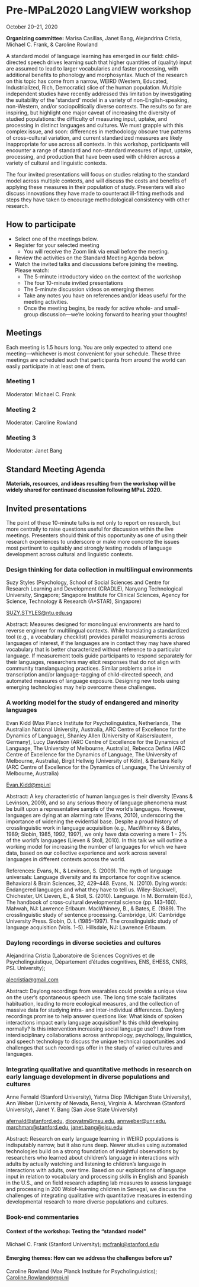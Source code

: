 # Pre-MPaL2020 LangVIEW workshop
October 20–21, 2020

**Organizing committee:** Marisa Casillas, Janet Bang, Alejandrina Cristia,
Michael C. Frank, & Caroline Rowland

A standard model of language learning has emerged in our field: child-directed speech drives learning such that higher quantities of (quality) input are assumed to lead to larger vocabularies and faster processing, with additional benefits to phonology and morphosyntax. Much of the research on this topic has come from a narrow, WEIRD (Western, Educated, Industrialized, Rich, Democratic) slice of the human population. Multiple independent studies have recently addressed this limitation by investigating the suitability of the 'standard' model in a variety of non-English-speaking, non-Western, and/or sociopolitically diverse contexts. The results so far are inspiring, but highlight one major caveat of increasing the diversity of studied populations: the difficulty of measuring input, uptake, and processing in distinct languages and cultures. We must grapple with this complex issue, and soon: differences in methodology obscure true patterns of cross-cultural variation, and current standardized measures are likely inappropriate for use across all contexts. In this workshop, participants will encounter a range of standard and non-standard measures of input, uptake, processing, and production that have been used with children across a variety of cultural and linguistic contexts.

The four invited presentations will focus on studies relating to the standard model across multiple contexts, and will discuss the costs and benefits of applying these measures in their population of study. Presenters will also discuss innovations they have made to counteract ill-fitting methods and steps they have taken to encourage methodological consistency with other research.

## How to participate
* Select one of the meetings below.
* Register for your selected meeting
    * You will receive the Zoom link via email before the meeting.
* Review the activities on the Standard Meeting Agenda below.
* Watch the invited talks and discussions before joining the meeting. Please watch:
    * The 5-minute introductory video on the context of the workshop
    * The four 10-minute invited presentations
    * The 5-minute discussion videos on emerging themes
    * Take any notes you have on references and/or ideas useful for the meeting activities.
    * Once the meeting begins, be ready for active whole- and small-group discussion—we’re looking forward to hearing your thoughts!

## Meetings

Each meeting is 1.5 hours long. You are only expected to attend one meeting—whichever is most convenient for your schedule. These three meetings are scheduled such that participants from around the world can easily participate in at least one of them.

### Meeting 1 

Moderator: Michael C. Frank

### Meeting 2

Moderator: Caroline Rowland

### Meeting 3

Moderator: Janet Bang

## Standard Meeting Agenda

**Materials, resources, and ideas resulting from the workshop will be widely shared for continued discussion following MPaL 2020.**

## Invited presentations

The point of these 10-minute talks is not only to report on research, but more centrally to raise questions useful for discussion within the live meetings. Presenters should think of this opportunity as one of using their research experiences to underscore or make more concrete the issues most pertinent to equitably and strongly testing models of language development across cultural and linguistic contexts.

### Design thinking for data collection in multilingual environments

Suzy Styles (Psychology, School of Social Sciences and Centre for Research Learning and Development (CRADLE), Nanyang Technological University, Singapore; Singapore Institute for Clinical Sciences, Agency for Science, Technology & Research (A*STAR), Singapore)

SUZY.STYLES@ntu.edu.sg
 
Abstract: Measures designed for monolingual environments are hard to reverse engineer for multilingual contexts. While translating a standardized tool (e.g., a vocabulary checklist) provides parallel measurements across languages of interest, if the languages are in contact they may have shared vocabulary that is better characterized without reference to a particular language. If measurement tools guide participants to respond separately for their languages, researchers may elicit responses that do not align with community translanguaging practices. Similar problems arise in transcription and/or language-tagging of child-directed speech, and automated measures of language exposure. Designing new tools using emerging technologies may help overcome these challenges.
 
### A working model for the study of endangered and minority languages

Evan Kidd (Max Planck Institute for Psycholinguistics, Netherlands, The Australian National University, Australia, ARC Centre of Excellence for the Dynamics of Language), Shanley Allen (University of Kaiserslautern, Germany), Lucy Davidson (ARC Centre of Excellence for the Dynamics of Language, The University of Melbourne, Australia), Rebecca Defina (ARC Centre of Excellence for the Dynamics of Language, The University of Melbourne, Australia), Birgit Hellwig (University of Köln), & Barbara Kelly (ARC Centre of Excellence for the Dynamics of Language, The University of Melbourne, Australia)
 
Evan.Kidd@mpi.nl
 
Abstract: A key characteristic of human languages is their diversity (Evans & Levinson, 2009), and so any serious theory of language phenomena must be built upon a representative sample of the world’s languages. However, languages are dying at an alarming rate (Evans, 2010), underscoring the importance of widening the evidential base. Despite a proud history of crosslinguistic work in language acquisition (e.g., MacWhinney & Bates, 1989; Slobin, 1985, 1992, 1997), we only have data covering a mere 1 - 2% of the world’s languages (Lieven & Stoll, 2010). In this talk we will outline a working model for increasing the number of languages for which we have data, based on our collective experience and work across several languages in different contexts across the world.
 
References:
Evans, N., & Levinson, S. (2009). The myth of language universals: Language diversity and its importance for cognitive science. Behavioral & Brain Sciences, 32, 429–448.
Evans, N. (2010). Dying words: Endangered languages and what they have to tell us. Wiley-Blackwell, Chichester, UK
Lieven, E., & Stoll, S. (2010). Language. In M. Bornstein (Ed.), The handbook of cross-cultural developmental science (pp. 143–160). Mahwah, NJ: Lawrence Erlbaum.
MacWhinney, B., & Bates, E. (1989). The crosslinguistic study of sentence processing. Cambridge, UK: Cambridge University Press.
Slobin, D. I. (1985–1997). The crosslinguistic study of language acquisition (Vols. 1–5). Hillsdale, NJ: Lawrence Erlbaum.
 
### Daylong recordings in diverse societies and cultures

Alejandrina Cristia (Laboratoire de Sciences Cognitives et de Psycholinguistique, Département d’études cognitives, ENS, EHESS, CNRS, PSL University);
 
alecristia@gmail.com
 
Abstract: Daylong recordings from wearables could provide a unique view on the user’s spontaneous speech use. The long time scale facilitates habituation, leading to more ecological measures, and the collection of massive data for studying intra- and inter-individual differences. Daylong recordings promise to help answer questions like: What kinds of spoken interactions impact early language acquisition? Is this child developing normally? Is this intervention increasing social language use? I draw from interdisciplinary collaborations across anthropology, psychology, linguistics, and speech technology to discuss the unique technical opportunities and challenges that such recordings offer in the study of varied cultures and languages.
 
### Integrating qualitative and quantitative methods in research on early language development in diverse populations and cultures

Anne Fernald (Stanford University), Yatma Diop (Michigan State University), Ann Weber (University of Nevada, Reno), Virginia A. Marchman (Stanford University), Janet Y. Bang (San Jose State University)
 
afernald@stanford.edu, diopyatm@msu.edu, annweber@unr.edu, marchman@stanford.edu, janet.bang@sjsu.edu
 
Abstract: Research on early language learning in WEIRD populations is indisputably narrow, but it
also runs deep. Newer studies using automated technologies build on a strong foundation
of insightful observations by researchers who learned about children’s language in
interactions with adults by actually watching and listening to children’s language in
interactions with adults, over time. Based on our explorations of language input in relation
to vocabulary and processing skills in English and Spanish in the U.S., and on field research
adapting lab measures to assess language and processing in 200 Wolof-learning children in
Senegal, we discuss the challenges of integrating qualitative with quantitative measures in
extending developmental research to more diverse populations and cultures.
 
### Book-end commentaries

#### Context of the workshop: Testing the “standard model”
Michael C. Frank (Stanford University); mcfrank@stanford.edu

#### Emerging themes: How can we address the challenges before us?
Caroline Rowland (Max Planck Institute for Psycholinguistics); Caroline.Rowland@mpi.nl

